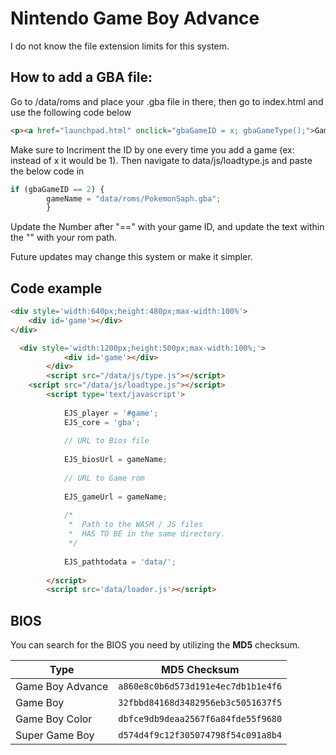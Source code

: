 # Nintendo Game Boy Advance

I do not know the file extension limits for this system.



## How to add a GBA file:
Go to /data/roms and place your .gba file in there, then go to index.html and use the following code below
```html
<p><a href="launchpad.html" onclick="gbaGameID = x; gbaGameType();">Game Name Here</a></p>
```
Make sure to Incriment the ID by one every time you add a game (ex: instead of x it would be 1). Then navigate to data/js/loadtype.js and paste the below code in
```js
if (gbaGameID == 2) {
        gameName = "data/roms/PokemonSaph.gba";
        }
```
Update the Number after "==" with your game ID, and update the text within the "" with your rom path.

Future updates may change this system or make it simpler.
## Code example

```html
<div style='width:640px;height:480px;max-width:100%'>
    <div id='game'></div>
</div>

  <div style='width:1200px;height:500px;max-width:100%;'>
            <div id='game'></div>
        </div>
        <script src="/data/js/type.js"></script>
    <script src="/data/js/loadtype.js"></script>
        <script type='text/javascript'>
        
            EJS_player = '#game';
            EJS_core = 'gba';
        
            // URL to Bios file
        
            EJS_biosUrl = gameName;
            
            // URL to Game rom
             
            EJS_gameUrl = gameName;
            
            /*
             *  Path to the WASM / JS files
             *  HAS TO BE in the same directory.
             */
            
            EJS_pathtodata = 'data/';
            
        </script>
        <script src='data/loader.js'></script>
```

## BIOS

You can search for the BIOS you need by utilizing the **MD5** checksum.

| Type | MD5 Checksum |
|------|--------------|
| Game Boy Advance | `a860e8c0b6d573d191e4ec7db1b1e4f6`
| Game Boy | `32fbbd84168d3482956eb3c5051637f5`
| Game Boy Color | `dbfce9db9deaa2567f6a84fde55f9680`
| Super Game Boy | `d574d4f9c12f305074798f54c091a8b4`


